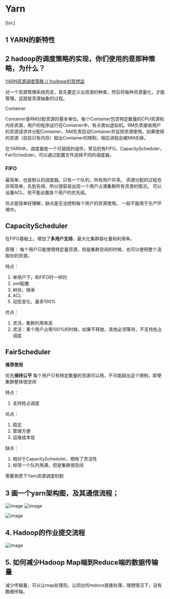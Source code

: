 # Yarn

[toc]

## 1 YARN的新特性

## 2 hadoop的调度策略的实现，你们使用的是那种策略，为什么？

[YARN资源调度策略 // foolbear的冥想盆](http://jxy.me/2015/04/30/yarn-resource-scheduler/)

对一个资源管理系统而言，首先要定义出资源的种类，然后将每种资源量化，才能管理。这就是资源抽象的过程。

Container

Container是RM分配资源的基本单位。每个Container包含特定数量的CPU资源和内存资源，用户的程序运行在Container中，有点类似虚拟机。RM负责接收用户的资源请求并分配Container，NM负责启动Container并监控资源使用。如果使用的资源（目前只有内存）超出Container的限制，相应进程会被NM杀掉。

在YARN中，调度器是一个可插拔的组件，常见的有FIFO，CapacityScheduler，FairScheduler。可以通过配置文件选择不同的调度器。

### FIFO

最简单、也是默认的调度器。只有一个队列，所有用户共享。
资源分配的过程也非常简单，先到先得，所以很容易出现一个用户占满集群所有资源的情况。
可以设置ACL，但不能设置各个用户的优先级。

优点是简单好理解，缺点是无法控制每个用户的资源使用。
一般不能用于生产环境中。

## CapacityScheduler

在FIFO基础上，增加了**多用户支持**，最大化集群吞吐量和利用率。 

原理： 每个用户只能使用特定量资源，但是集群空闲的时候，也可以使用整个汲取你的资源。

特点：

1. 单用户下，和FIFO时一样的
2. xml配置
3. 树状，继承
4. ACL
5. 动态变化，最多100%



优点：

1. 灵活，集群利用率高
2. 灵活：某个用户占用100%的时候，如果不释放，其他必须等待，不支持抢占调度



## FairScheduler

**推荐使用**

优先**保持公平** 每个用户只有特定数量的资源可以用，不可能超出这个限制，即使集群整体很空闲

特点：

1. 支持抢占调度



优点：

1. 稳定
2. 管理方便
3. 运维成本低



缺点：

1. 相对于CapacityScheduler，牺牲了灵活性
2. 经常一个队列用满，但是集群很空闲



需要熟悉下Yarn资源调度机制

## 3 画一个yarn架构图，及其通信流程；

![image](https://static.lovedata.net/jpg/2018/7/4/33789bff3b6481fa26da13c743d815c7.jpg-wm)
![image](https://static.lovedata.net/jpg/2018/7/4/50b9c520a08ac25c70008cf1fb620ed9.jpg-wm)

![image](https://static.lovedata.net/jpg/2018/7/4/5ad787782060aa4e9310f186b2cedbf8.jpg-wm)

## 4. Hadoop的作业提交流程

![image](https://static.lovedata.net/jpg/2018/7/4/5ad787782060aa4e9310f186b2cedbf8.jpg-wm)


## 5. 如何减少Hadoop Map端到Reduce端的数据传输量

减少传输量，可以让map处理完，让同台的reduce直接处理，理想情况下，没有数据传输。